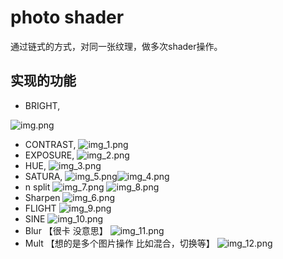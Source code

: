 # photo shader

通过链式的方式，对同一张纹理，做多次shader操作。

## 实现的功能


- BRIGHT,

![img.png](img/img.png)

- CONTRAST,
![img_1.png](img/img_1.png)
- EXPOSURE,
![img_2.png](img/img_2.png)
- HUE,
![img_3.png](img/img_3.png)
- SATURA,
![img_5.png](img/img_5.png)![img_4.png](img/img_4.png)
- n split
![img_7.png](img/img_7.png)
![img_8.png](img/img_8.png)
- Sharpen
![img_6.png](img/img_6.png)
- FLIGHT
![img_9.png](img/img_9.png)
- SINE
![img_10.png](img/img_10.png)
- Blur 【很卡  没意思】
![img_11.png](img/img_11.png)
- Mult  【想的是多个图片操作  比如混合，切换等】
![img_12.png](img/img_12.png)